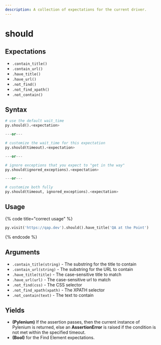 ```yaml
---
description: A collection of expectations for the current driver.
---
```


# should

## Expectations

* `.contain_title()`
* `.contain_url()`
* `.have_title()`
* `.have_url()`
* `.not_find()`
* `.not_find_xpath()`
* `.not_contain()`

## Syntax

```python
# use the default wait_time
py.should().<expectation>

---or---

# customize the wait_time for this expectation
py.should(timeout).<expectation>

---or---

# ignore exceptions that you expect to "get in the way"
py.should(ignored_exceptions).<expectation>

---or---

# customize both fully
py.should(timeout, ignored_exceptions).<expectation>
```

## Usage

{% code title="correct usage" %}
```python
py.visit('https://qap.dev').should().have_title('QA at the Point')
```
{% endcode %}

## Arguments

* `.contain_title(string)` - The substring for the title to contain
* `.contain_url(string)` - The substring for the URL to contain
* `.have_title(title)` - The case-sensitive title to match
* `.have_url(url)` - The case-sensitive url to match
* `.not_find(css)` - The CSS selector
* `.not_find_xpath(xpath)` - The XPATH selector
* `.not_contain(text)` - The text to contain

## Yields

* **\(Pylenium\)** If the assertion passes, then the current instance of Pylenium is returned, else an **AssertionError** is raised if the condition is not met within the specified timeout.
* **\(Bool\)** for the Find Element expectations.

